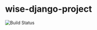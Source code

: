 # wise-django-project 
![Build Status](https://travis-ci.org/bvrit-wise-django-team/wise-django-project.svg?branch=master)
